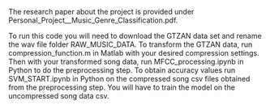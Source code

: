 The research paper about the project is provided under Personal_Project__Music_Genre_Classification.pdf.

To run this code you will need to download the GTZAN data set and rename the wav file folder RAW_MUSIC_DATA. 
To transform the GTZAN data, run compression_function.m in Matlab with your desired compression settings. 
Then with your transformed song data, run MFCC_processing.ipynb in Python to do the preprocessing step.
To obtain accuracy values run SVM_START.ipynb in Python on the compressed song csv files obtained from the preprocessing step. 
You will have to train the model on the uncompressed song data csv.

